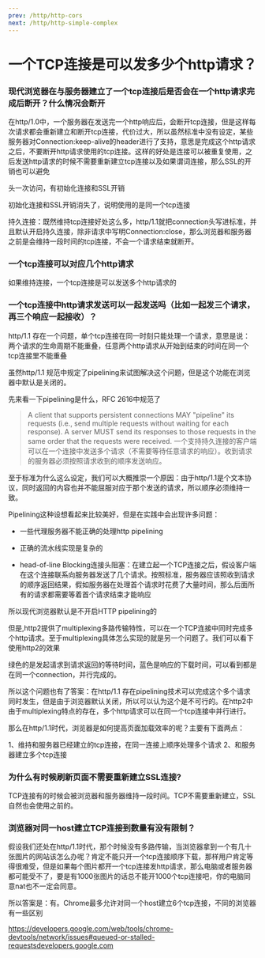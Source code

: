 ```yaml
---
prev: /http/http-cors
next: /http/http-simple-complex
---
```


#  一个TCP连接是可以发多少个http请求？

### 现代浏览器在与服务器建立了一个tcp连接后是否会在一个http请求完成后断开？什么情况会断开

在http/1.0中，一个服务器在发送完一个http响应后，会断开tcp连接，但是这样每次请求都会重新建立和断开tcp连接，代价过大，所以虽然标准中没有设定，某些服务器对Connection:keep-alive的header进行了支持，意思是完成这个http请求之后，不要断开http请求使用的tcp连接。这样的好处是连接可以被重复使用，之后发送http请求的时候不需要重新建立tcp连接以及如果谓词连接，那么SSL的开销也可以避免

头一次访问，有初始化连接和SSL开销


初始化连接和SSL开销消失了，说明使用的是同一个tcp连接


持久连接：既然维持tcp连接好处这么多，http/1.1就把connection头写进标准，并且默认开启持久连接，除非请求中写明Connection:close，那么浏览器和服务器之前是会维持一段时间的tcp连接，不会一个请求结束就断开。


### 一个tcp连接可以对应几个http请求

如果维持连接，一个tcp连接是可以发送多个http请求的

### 一个tcp连接中http请求发送可以一起发送吗（比如一起发三个请求，再三个响应一起接收）？

http/1.1 存在一个问题，单个tcp连接在同一时刻只能处理一个请求，意思是说：两个请求的生命周期不能重叠，任意两个http请求从开始到结束的时间在同一个tcp连接里不能重叠

虽然http/1.1 规范中规定了pipelining来试图解决这个问题，但是这个功能在浏览器中默认是关闭的。

先来看一下pipelining是什么，RFC 2616中规范了

> A client that supports persistent connections MAY "pipeline" its requests (i.e., send multiple requests without waiting for each response). A server MUST send its responses to those requests in the same order that the requests were received. 一个支持持久连接的客户端可以在一个连接中发送多个请求（不需要等待任意请求的响应）。收到请求的服务器必须按照请求收到的顺序发送响应。


至于标准为什么这么设定，我们可以大概推崇一个原因：由于http/1.1是个文本协议，同时返回的内容也并不能屈服对应于那个发送的请求，所以顺序必须维持一致。

Pipelining这种设想看起来比较美好，但是在实践中会出现许多问题：

- 一些代理服务器不能正确的处理http pipelining

- 正确的流水线实现是复杂的

- head-of-line Blocking连接头阻塞：在建立起一个TCP连接之后，假设客户端在这个连接联系向服务器发送了几个请求。按照标准，服务器应该照收到请求的顺序返回结果，假如服务器在处理首个请求时花费了大量时间，那么后面所有的请求都需要等着首个请求结束才能响应

所以现代浏览器默认是不开启HTTP pipelining的

但是,http2提供了multiplexing多路传输特性，可以在一个TCP连接中同时完成多个http请求。至于multiplexing具体怎么实现的就是另一个问题了。我们可以看下使用http2的效果


绿色的是发起请求到请求返回的等待时间，蓝色是响应的下载时间，可以看到都是在同一个connection，并行完成的。

所以这个问题也有了答案：在http/1.1 存在pipelining技术可以完成这个多个请求同时发生，但是由于浏览器默认关闭，所以可以认为这个是不可行的。在http2中由于multiplexing特点的存在，多个http请求可以在同一个tcp连接中并行进行。

那么在http/1.1时代，浏览器是如何提高页面加载效率的呢？主要有下面两点：

1、维持和服务器已经建立的tcp连接，在同一连接上顺序处理多个请求
2、和服务器建立多个tcp连接

### 为什么有时候刷新页面不需要重新建立SSL连接?

TCP连接有的时候会被浏览器和服务器维持一段时间。TCP不需要重新建立，SSL自然也会使用之前的。

### 浏览器对同一host建立TCP连接到数量有没有限制？

假设我们还处在http/1.1时代，那个时候没有多路传输，当浏览器拿到一个有几十张图片的网站该怎么办呢？肯定不能只开一个tcp连接顺序下载，那样用户肯定等得很难受，但是如果每个图片都开一个tcp连接发http请求，那么电脑或者服务器都可能受不了，要是有1000张图片的话总不能开1000个tcp连接吧，你的电脑同意nat也不一定会同意。

所以答案是：有。Chrome最多允许对同一个host建立6个tcp连接，不同的浏览器有一些区别

https://developers.google.com/web/tools/chrome-devtools/network/issues#queued-or-stalled-requestsdevelopers.google.com